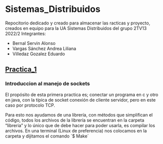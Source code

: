 # Sistemas_Distribuidos
Repocitorio dedicado y creado para almacenar las racticas y proyecto, creados en equipo para la UA Sistemas Distribuidos del grupo 2TV13 2022/2
Integrantes:
  * Bernal Servin Alonso
  * Vargas Sánchez Andrea Liliana
  * Villedaz Gozalez Eduardo

## [Practica_1](https://github.com/BernalSerAlonso/sistemas_Distribuidos/tree/main/Practica_1)
### Introduccion al manejo de sockets
El propósito de esta primera practica es; conectar un programa en c y otro en java, con la típica de socket conexión de cliente servidor, pero en este caso por protocolo TCP.

Para esto nos ayudamos de una librería, con métodos que simplifican el código, todos los archivos de la librería se encuentran en la carpeta “libreria” y lo único que de debe hacer para poder usarla, es compilar los archivos.
En una terminal (Linux de preferencia) nos colocamos en la carpeta y dijitamos el comando ´$ Make´


